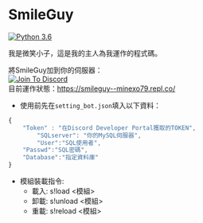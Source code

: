 # SmileGuy
[![Python 3.6](https://img.shields.io/badge/python-3.6-blue.svg)](https://www.python.org/downloads/release/python-367/)

我是微笑小子，這是我的主人為我運作的程式碼。  

將SmileGuy加到你的伺服器：  
[![Join To Discord](https://github.com/minexo79/SmileGuy/blob/master/photo/jointodiscord.png)]("https://discordapp.com/api/oauth2/authorize?client_id=613249451355799552&permissions=8&scope=bot")  
目前運作狀態：https://smileguy--minexo79.repl.co/  

* 使用前先在`setting_bot.json`填入以下資料：
```js
{
	"Token" : "在Discord Developer Portal獲取的TOKEN",
    	"SQLserver": "你的MySQL伺服器",
    	"User":"SQL使用者",
   	"Passwd":"SQL密碼",
   	"Database":"指定資料庫"
}
```

* 模組裝載指令:  
  * 載入: s!load <模組>
  * 卸載: s!unload <模組>
  * 重載: s!reload <模組>
